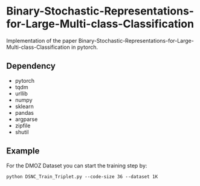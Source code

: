 # Binary-Stochastic-Representations-for-Large-Multi-class-Classification

Implementation of the paper Binary-Stochastic-Representations-for-Large-Multi-class-Classification in pytorch.


## Dependency ##
* pytorch
* tqdm
* urllib
* numpy
* sklearn
* pandas
* argparse
* zipfile
* shutil

## Example ##

For the DMOZ Dataset you can start the training step by: 

```
python DSNC_Train_Triplet.py --code-size 36 --dataset 1K
```
